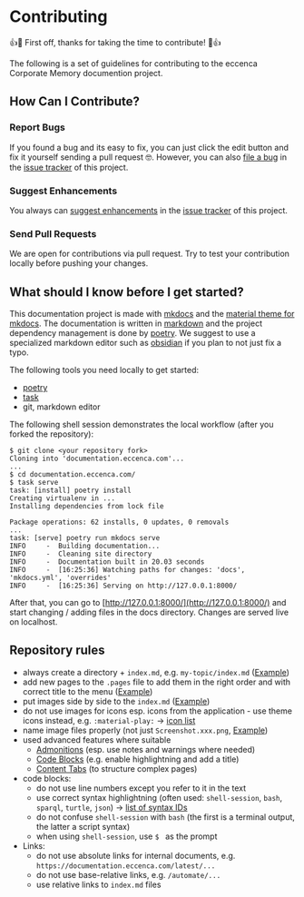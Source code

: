 # Contributing

👍🎉 First off, thanks for taking the time to contribute! 🎉👍

The following is a set of guidelines for contributing to the eccenca Corporate Memory documention project.

## How Can I Contribute?

### Report Bugs

If you found a bug and its easy to fix, you can just click the edit button and fix it yourself sending a pull request 🤓.
However, you can also [file a bug](https://github.com/eccenca/documentation.eccenca.com/issues/new?assignees=&labels=bug&template=bug.yml&title=%5BBug%5D%3A+) in the [issue tracker](https://github.com/eccenca/documentation.eccenca.com/issues) of this project.

### Suggest Enhancements

You always can [suggest enhancements](https://github.com/eccenca/documentation.eccenca.com/issues/new?assignees=&labels=enhancement&template=request.yml&title=%5BRequest%5D%3A+) in the [issue tracker](https://github.com/eccenca/documentation.eccenca.com/issues) of this project.

### Send Pull Requests

We are open for contributions via pull request.
Try to test your contribution locally before pushing your changes.

## What should I know before I get started?

This documentation project is made with [mkdocs](https://www.mkdocs.org/) and the [material theme for mkdocs](https://squidfunk.github.io/mkdocs-material/).
The documentation is written in [markdown](https://commonmark.org/) and the project dependency management is done by [poetry](https://python-poetry.org/).
We suggest to use a specialized markdown editor such as [obsidian](https://obsidian.md/) if you plan to not just fix a typo.

The following tools you need locally to get started:

- [poetry](https://python-poetry.org/)
- [task](https://taskfile.dev/)
- git, markdown editor

The following shell session demonstrates the local workflow (after you forked the repository):

``` shell-session
$ git clone <your repository fork>
Cloning into 'documentation.eccenca.com'...
...
$ cd documentation.eccenca.com/
$ task serve
task: [install] poetry install
Creating virtualenv in ...
Installing dependencies from lock file

Package operations: 62 installs, 0 updates, 0 removals
...
task: [serve] poetry run mkdocs serve
INFO     -  Building documentation...
INFO     -  Cleaning site directory
INFO     -  Documentation built in 20.03 seconds
INFO     -  [16:25:36] Watching paths for changes: 'docs', 'mkdocs.yml', 'overrides'
INFO     -  [16:25:36] Serving on http://127.0.0.1:8000/
```
After that, you can go to [http://127.0.0.1:8000/](http://127.0.0.1:8000/) and start changing / adding files in the docs directory.
Changes are served live on localhost.

## Repository rules

- always create a directory + `index.md`, e.g. `my-topic/index.md` ([Example](https://github.com/eccenca/documentation.eccenca.com/tree/main/docs/automate/cmemc-command-line-interface))
- add new pages to the `.pages` file to add them in the right order and with correct title to the menu ([Example](https://github.com/eccenca/documentation.eccenca.com/blob/main/docs/automate/cmemc-command-line-interface/.pages))
- put images side by side to the `index.md` ([Example](https://github.com/eccenca/documentation.eccenca.com/tree/main/docs/release-notes/corporate-memory-22-1))
- do not use images for icons esp. icons from the application - use theme icons instead, e.g. `:material-play:` -> [icon list](https://squidfunk.github.io/mkdocs-material/reference/icons-emojis/#search)
- name image files properly (not just `Screenshot.xxx.png`, [Example](https://github.com/eccenca/documentation.eccenca.com/tree/main/docs/release-notes/corporate-memory-22-1))
- used advanced features where suitable
  - [Admonitions](https://squidfunk.github.io/mkdocs-material/reference/admonitions/#usage) (esp. use notes and warnings where needed)
  - [Code Blocks](https://squidfunk.github.io/mkdocs-material/reference/code-blocks/#usage) (e.g. enable highlightning and add a title)
  - [Content Tabs](https://squidfunk.github.io/mkdocs-material/reference/content-tabs/#usage) (to structure complex pages)
- code blocks:
  - do not use line numbers except you refer to it in the text
  - use correct syntax highlightning (often used: `shell-session`, `bash`, `sparql`, `turtle`, `json`) -> [list of syntax IDs](https://pygments.org/docs/lexers/)
  - do not confuse `shell-session` with `bash` (the first is a terminal output, the latter a script syntax)
  - when using `shell-session`, use `$ ` as the prompt
 - Links:
    - do not use absolute links for internal documents, e.g. `https://documentation.eccenca.com/latest/...`
    - do not use base-relative links, e.g. `/automate/...`
    - use relative links to `index.md` files
